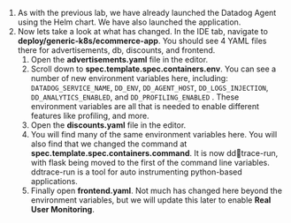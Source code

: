 1.  As with the previous lab, we have already launched the Datadog Agent using the Helm chart. We have also launched the application. 
2.  Now lets take a look at what has changed. In the IDE tab, navigate to **deploy/generic-k8s/ecommerce-app**. You should see 4 YAML files there for advertisements, db, discounts, and frontend.
    1.  Open the **advertisements.yaml** file in the editor.
    2.  Scroll down to **spec.template.spec.containers.env**. You can see a number of new environment variables here, including: `DATADOG_SERVICE_NAME`, `DD_ENV`, `DD_AGENT_HOST`, `DD_LOGS_INJECTION`, `DD_ANALYTICS_ENABLED`, and `DD_PROFILING_ENABLED` . These environment variables are all that is needed to enable different features like profiling, and more. 
    3.  Open the **discounts.yaml** file in the editor. 
    4.  You will find many of the same environment variables here. You will also find that we changed the command at **spec.template.spec.containers.command**. It is now ddtrace-run, with flask being moved to the first of the command line variables. ddtrace-run is a tool for auto instrumenting python-based applications. 
    5.  Finally open **frontend.yaml**. Not much has changed here beyond the environment variables, but we will update this later to enable **Real User Monitoring**.